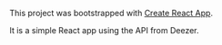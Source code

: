 This project was bootstrapped with [Create React App](https://github.com/facebook/create-react-app).

It is a simple React app using the API from Deezer.
